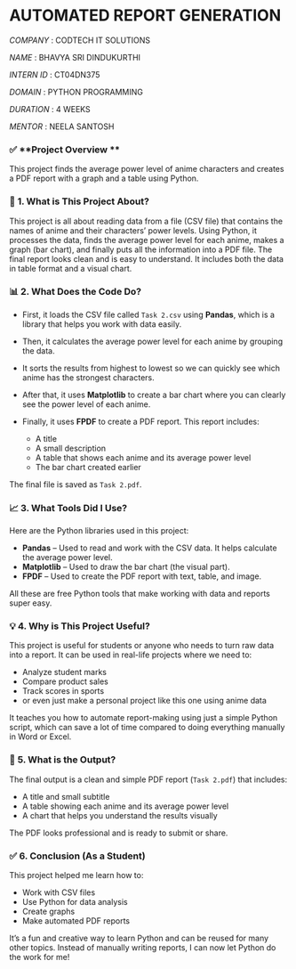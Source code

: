 # AUTOMATED REPORT GENERATION

*COMPANY* : CODTECH IT SOLUTIONS

*NAME* : BHAVYA SRI DINDUKURTHI

*INTERN ID* : CT04DN375

*DOMAIN* : PYTHON PROGRAMMING

*DURATION* : 4 WEEKS

*MENTOR* : NEELA SANTOSH


### ✅ **Project Overview **

This project finds the average power level of anime characters and creates a PDF report with a graph and a table using Python.


### 📌 **1. What is This Project About?**

This project is all about reading data from a file (CSV file) that contains the names of anime and their characters’ power levels. Using Python, it processes the data, finds the average power level for each anime, makes a graph (bar chart), and finally puts all the information into a PDF file. The final report looks clean and is easy to understand. It includes both the data in table format and a visual chart.


### 📊 **2. What Does the Code Do?**

* First, it loads the CSV file called `Task 2.csv` using **Pandas**, which is a library that helps you work with data easily.
* Then, it calculates the average power level for each anime by grouping the data.
* It sorts the results from highest to lowest so we can quickly see which anime has the strongest characters.
* After that, it uses **Matplotlib** to create a bar chart where you can clearly see the power level of each anime.
* Finally, it uses **FPDF** to create a PDF report. This report includes:

  * A title
  * A small description
  * A table that shows each anime and its average power level
  * The bar chart created earlier

The final file is saved as `Task 2.pdf`.


### 📈 **3. What Tools Did I Use?**

Here are the Python libraries used in this project:

* **Pandas** – Used to read and work with the CSV data. It helps calculate the average power level.
* **Matplotlib** – Used to draw the bar chart (the visual part).
* **FPDF** – Used to create the PDF report with text, table, and image.

All these are free Python tools that make working with data and reports super easy.


### 💡 **4. Why is This Project Useful?**

This project is useful for students or anyone who needs to turn raw data into a report. It can be used in real-life projects where we need to:

* Analyze student marks
* Compare product sales
* Track scores in sports
* or even just make a personal project like this one using anime data

It teaches you how to automate report-making using just a simple Python script, which can save a lot of time compared to doing everything manually in Word or Excel.


### 📁 **5. What is the Output?**

The final output is a clean and simple PDF report (`Task 2.pdf`) that includes:

* A title and small subtitle
* A table showing each anime and its average power level
* A chart that helps you understand the results visually

The PDF looks professional and is ready to submit or share.


### ✅ **6. Conclusion (As a Student)**

This project helped me learn how to:

* Work with CSV files
* Use Python for data analysis
* Create graphs
* Make automated PDF reports

It’s a fun and creative way to learn Python and can be reused for many other topics. Instead of manually writing reports, I can now let Python do the work for me!

